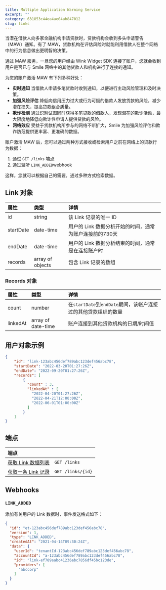 ```yaml
---
title: Multiple Application Warning Service
excerpt: ""
category: 631853c44ea4ae04ab847012
slug: links
---
```


当潜在借款人向多家金融机构申请贷款时，贷款机构会收到多头申请警告（MAW）通知。有了 MAW，贷款机构在评估风险时就能利用借款人在整个网络中的行为信息做出更明智的决策。

通过 MAW 服务，一旦您的用户经由 Wink Widget SDK 连接了账户，您就会收到用户是否已与 Smile 网络中的其他贷款人和机构进行了连接的通知。

为您的账户激活 MAW 有下列多种好处：

- **实时通知** 当借款人申请多笔贷款时收到通知，以便进行主动风险管理和及时决策。
- **加强风险评估** 降低向信用压力过大或行为可疑的借款人发放贷款的风险，减少潜在损失，提高贷款组合质量。
- **欺诈检测** 通过识别试图同时获得多笔贷款的借款人，发现潜在的欺诈活动，最大限度地降低向欺诈性申请人提供贷款的风险。
- **网络效应** 受益于贷款机构所参与的网络不断扩大，Smile 为加强风险评估和欺诈防范提供更丰富、更准确的数据。

账户激活 MAW 后，您可以通过两种方式接收或检索用户之前在网络上的贷款行为数据：

1. 通过 ``GET /links`` 端点
2. 通过监听 ``LINK_ADDED``webhook

这样，您就可以根据自己的需要，通过多种方式检索数据。

## Link 对象

| 属性        | 类型               | 详情                               |
|:----------|:-----------------|:---------------------------------|
| id        | string           | 该 Link 记录的唯一 ID                  |
| startDate | date-time        | 用户的 Link 数据分析开始的时间，通常为账户连接前的730天 |
| endDate   | date-time        | 用户的 Link 数据分析结束的时间，通常是在连接账户时     |
| records   | array of objects | 包含 Link 记录的数组    |

### Records 对象

| 属性        | 类型               | 详情                                            |
| :----- | :----- |:----------------------------------------------|
| count | number | 在``startDate``到``endDate``期间，该帐户连接过的其他贷款组织的数量 |
| linkedAt | array of date-time | 账户连接到其他贷款机构的日期/时间值                            |

## 用户对象示例

```json
{
    "id": "link-123abc456def789abc123def456abc78",
    "startDate": "2022-03-20T01:27:26Z",
    "endDate": "2022-09-20T01:27:26Z",
    "records": [
        {
          "count" : 3,
          "linkedAt" : [
            "2022-04-20T01:27:26Z",
            "2022-04-21T12:00:00Z",
            "2022-06-01T01:00:00Z"
          ]
        }
    ]
}
```

## 端点

| 端点                                      |                      |
|:----------------------------------------| :------------------- |
| [获取 Link 数据列表](/reference/list-links) | `GET /links`      |
| [获取一条 Link 记录](/reference/get-link)   | `GET /links/{id}` |

## Webhooks

### `LINK_ADDED`

添加有关用户的 Link 数据时，事件发送格式如下：

```json
{
  "id": "et-123abc456def789abc123def456abc78",
  "version": 1,
  "type": "LINK_ADDED",
  "createdAt": "2021-04-14T09:30:24Z",
  "data": {
    "userId": "tenantId-123abc456def789abc123def456abc78",
    "accountId": "a-123abc456def789abc123def456abc78",
    "id": "link-ef789aabc41236abc7856df45bc123de",
    "providers": [
      "abccorp"
    ]
  }
}
```